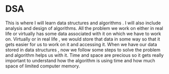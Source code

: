# DSA
This is where I will learn data structures and algorithms . I will also include analysis and design of algorithms. 
All the problem we work on either in real life or virtually has some data associated with it on which we have to work on.
Virtually or in real life , we would store that data in some way so that it gets easier for us to work on it and accessing it.
When we have our data stored in data structures , now we follow some steps to solve the problem and algorithm helps us with it. 
Time and space are precious so it gets really important to understand how the algorithm is using time and how much space of limited computer memory.
